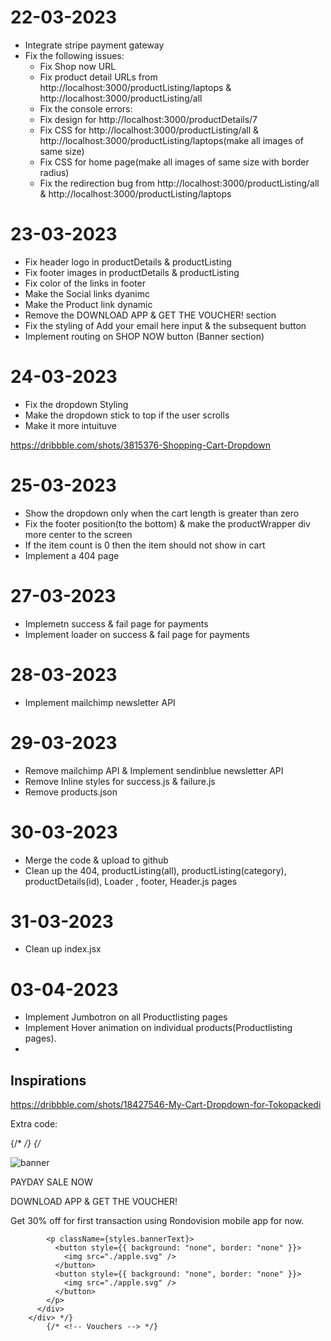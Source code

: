 # 22-03-2023

- Integrate stripe payment gateway
- Fix the following issues:
  - Fix Shop now URL
  - Fix product detail URLs from http://localhost:3000/productListing/laptops & http://localhost:3000/productListing/all
  - Fix the console errors:
  - Fix design for http://localhost:3000/productDetails/7
  - Fix CSS for http://localhost:3000/productListing/all & http://localhost:3000/productListing/laptops(make all images of same size)
  - Fix CSS for home page(make all images of same size with border radius)
  - Fix the redirection bug from http://localhost:3000/productListing/all & http://localhost:3000/productListing/laptops


# 23-03-2023

- Fix header logo in productDetails & productListing
- Fix footer images in productDetails & productListing
- Fix color of the links in footer
- Make the Social links dyanimc
- Make the Product link dynamic
- Remove the DOWNLOAD APP & GET THE VOUCHER! section
- Fix the styling of Add your email here input & the subsequent button
- Implement routing on SHOP NOW button (Banner section)

# 24-03-2023

- Fix the dropdown Styling
- Make the dropdown stick to top if the user scrolls
- Make it more intuituve

https://dribbble.com/shots/3815376-Shopping-Cart-Dropdown

# 25-03-2023

- Show the dropdown only when the cart length is greater than zero
- Fix the footer position(to the bottom) & make the productWrapper div more center to the screen
- If the item count is 0 then the item should not show in cart
- Implement a 404 page

# 27-03-2023

- Implemetn success & fail page for payments
- Implement loader on success & fail page for payments

# 28-03-2023

- Implement mailchimp newsletter API

# 29-03-2023

- Remove mailchimp API & Implement sendinblue newsletter API
- Remove Inline styles for success.js & failure.js
- Remove products.json

# 30-03-2023

- Merge the code & upload to github
- Clean up the 404, productListing(all), productListing(category), productDetails(id), Loader  , footer, Header.js pages

# 31-03-2023

- Clean up index.jsx


# 03-04-2023

- Implement Jumbotron on all Productlisting pages
- Implement Hover animation on individual products(Productlisting pages).
-  






## Inspirations

https://dribbble.com/shots/18427546-My-Cart-Dropdown-for-Tokopackedi

Extra code:


{/* <!-- Vouchers --> */}
            {/* <div className={styles.vouchers}>
          <div>
            <img src="./match-your-style.svg" alt="banner" className={styles.heroImage} />
          </div>
          <div className={styles.bannerContent}>
            <p className={styles.voucherHeading}>
              PAYDAY SALE NOW
            </p>
            <p className={styles.bannerText}>
              DOWNLOAD APP & GET THE VOUCHER!
            </p>
            <p className={styles.bannerText}>
              Get 30% off for first transaction using Rondovision mobile app for now.
            </p>

            <p className={styles.bannerText}>
              <button style={{ background: "none", border: "none" }}>
                <img src="./apple.svg" />
              </button>
              <button style={{ background: "none", border: "none" }}>
                <img src="./apple.svg" />
              </button>
            </p>
          </div>
        </div> */}
            {/* <!-- Vouchers --> */}